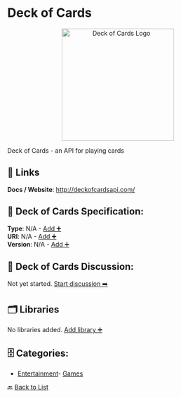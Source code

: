 # Deck of Cards
<p align="center">
    <img width="256" src="https://raw.githubusercontent.com/apis-list/apis-list/main/apis/deck-of-cards/logo_256x256.png" alt="Deck of Cards Logo"/>
</p>
Deck of Cards - an API for playing cards

##  🔗 Links
**Docs / Website**: http://deckofcardsapi.com/

## 🧬 Deck of Cards Specification:
**Type**: N/A - [Add ➕](https://github.com/apis-list/apis-list/edit/main/apis.yaml#L4834)  
**URI**: N/A - [Add ➕](https://github.com/apis-list/apis-list/edit/main/apis.yaml#L4834)  
**Version**: N/A - [Add ➕](https://github.com/apis-list/apis-list/edit/main/apis.yaml#L4834)

## 💬 Deck of Cards Discussion:
Not yet started. [Start discussion ➡️](https://github.com/apis-list/apis-list/discussions/new)

## 🗂️ Libraries

No libraries added. [Add library ➕](https://github.com/apis-list/apis-list/edit/main/apis.yaml#L4834)    


## 🗄️ Categories:
- [Entertainment](https://github.com/apis-list/apis-list#entertainment-)- [Games](https://github.com/apis-list/apis-list#games-)

🔙  [Back to List](https://github.com/apis-list/apis-list)
